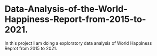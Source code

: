 # Data-Analysis-of-the-World-Happiness-Report-from-2015-to-2021.
In this project I am doing a exploratory data analysis of World Happiness Reprot from 2015 to 2021.
